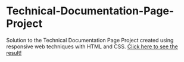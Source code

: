 # Technical-Documentation-Page-Project

Solution to the Technical Documentation Page Project created using responsive web techniques with HTML and CSS. 
[Click here to see the result!](https://muntakahelali.github.io/Technical-Documentation-Page-Project/)
